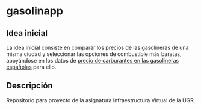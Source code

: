 # gasolinapp

## Idea inicial
La idea inicial consiste en comparar los precios de las gasolineras de una misma ciudad y seleccionar las opciones de combustible más baratas, apoyándose en los datos de [precio de carburantes en las gasolineras españolas](https://geoportalgasolineras.es/#/Descargas) para ello.

## Descripción
Repositorio para proyecto de la asignatura Infraestructura Virtual de la UGR.
